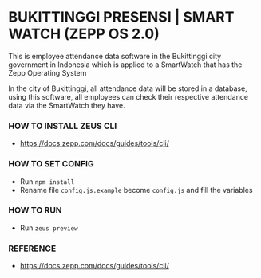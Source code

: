 # BUKITTINGGI PRESENSI | SMART WATCH (ZEPP OS 2.0)

This is employee attendance data software in the Bukittinggi city government in Indonesia which is applied to a SmartWatch that has the Zepp Operating System

In the city of Bukittinggi, all attendance data will be stored in a database, using this software, all employees can check their respective attendance data via the SmartWatch they have.

### HOW TO INSTALL ZEUS CLI
- https://docs.zepp.com/docs/guides/tools/cli/

### HOW TO SET CONFIG
- Run `npm install`
- Rename file `config.js.example` become `config.js` and fill the variables

### HOW TO RUN
- Run `zeus preview`

### REFERENCE
- https://docs.zepp.com/docs/guides/tools/cli/